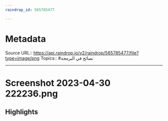 ```yaml
---
raindrop_id: 565785477

---
```


# Metadata
Source URL:: https://api.raindrop.io/v2/raindrop/565785477/file?type=image/png
Topics:: #نصائح في البرمجة

---
# Screenshot 2023-04-30 222236.png



## Highlights
